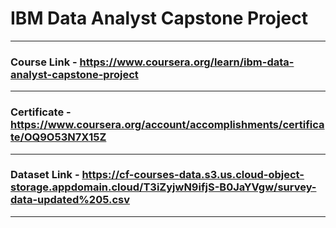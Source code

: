 # IBM Data Analyst Capstone Project
---
### Course Link - https://www.coursera.org/learn/ibm-data-analyst-capstone-project
---
### Certificate - https://www.coursera.org/account/accomplishments/certificate/OQ9O53N7X15Z
---
### Dataset Link - https://cf-courses-data.s3.us.cloud-object-storage.appdomain.cloud/T3iZyjwN9ifjS-B0JaYVgw/survey-data-updated%205.csv
---

